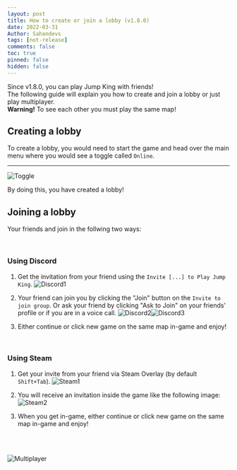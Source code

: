 ```yaml
---
layout: post
title: How to create or join a lobby (v1.8.0)
date: 2022-03-31
Author: Sahandevs
tags: [not-release]
comments: false
toc: true
pinned: false
hidden: false
---
```


Since v1.8.0, you can play Jump King with friends!
<br>The following guide will explain you how to create and join a lobby or just play multiplayer.
<br>**Warning!** To see each other you must play the same map! <!-- more -->

## Creating a lobby
To create a lobby, you would need to start the game and head over the main menu where you would see a toggle called `Online`.

<hr>

![Toggle](https://user-images.githubusercontent.com/1113944/161122233-7a005cbb-1585-4241-8b1d-68cc35429b53.png)

By doing this, you have created a lobby!

## Joining a lobby
Your friends and join in the follwing two ways:

<br>

### Using Discord

1. Get the invitation from your friend using the `Invite [...] to Play Jump King`. <img src="https://user-images.githubusercontent.com/1113944/161123298-8a78c042-16c8-457f-8bc6-287d8c8521e1.png" alt="Discord1">

2. Your friend can join you by clicking the "Join" button on the `Invite to join group`. Or ask your friend by clicking "Ask to Join" on your friends' profile or if you are in a voice call. <img src="https://user-images.githubusercontent.com/1113944/161123671-68b4b6fd-5747-4d68-919e-22a73a3b25fd.png" alt="Discord2"><img src="https://user-images.githubusercontent.com/1113944/161123816-c34fe8c7-3f51-443c-80de-46fd57ebd81c.png" alt="Discord3">

3. Either continue or click new game on the same map in-game and enjoy!

<br>

### Using Steam

1. Get your invite from your friend via Steam Overlay (by default `Shift+Tab`). <img src="https://user-images.githubusercontent.com/1113944/161122431-04b29f25-fd1e-4931-9de2-12b040b9c312.png" alt="Steam1">

2. You will receive an invitation inside the game like the following image: <img src="https://user-images.githubusercontent.com/1113944/161122965-8290ee80-a2ed-4568-ba90-8f76231bbb47.png" alt="Steam2">

3. When you get in-game, either continue or click new game on the same map in-game and enjoy!

<br><br>

![Multiplayer](https://user-images.githubusercontent.com/1113944/161123989-d0907a38-b233-428a-aa86-57657ff116a1.png)
